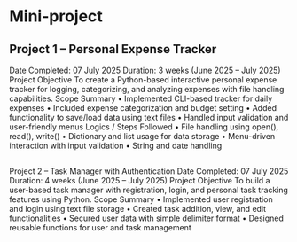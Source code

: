 # Mini-project
## Project 1 – Personal Expense Tracker
Date Completed: 07 July 2025
Duration: 3 weeks (June 2025 – July 2025)
Project Objective
To create a Python-based interactive personal expense tracker for logging, categorizing, and analyzing expenses with file handling capabilities.
Scope Summary
• Implemented CLI-based tracker for daily expenses
• Included expense categorization and budget setting
• Added functionality to save/load data using text files
• Handled input validation and user-friendly menus
 Logics / Steps Followed
• File handling using open(), read(), write()
• Dictionary and list usage for data storage
• Menu-driven interaction with input validation
• String and date handling

## 
Project 2 – Task Manager with Authentication
Date Completed: 07 July 2025
Duration: 4 weeks (June 2025 – July 2025)
 Project Objective
To build a user-based task manager with registration, login, and personal task tracking features using Python.
Scope Summary
• Implemented user registration and login using text file storage
• Created task addition, view, and edit functionalities
• Secured user data with simple delimiter format
• Designed reusable functions for user and task management
